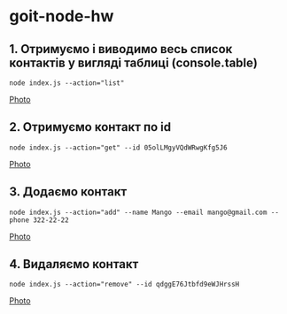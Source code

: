 # goit-node-hw

## 1. Отримуємо і виводимо весь список контактів у вигляді таблиці (console.table)

```shell
node index.js --action="list"
```

<a href="https://prnt.sc/gB16wGEcv9Ml">Photo</a>

## 2. Отримуємо контакт по id

```shell
node index.js --action="get" --id 05olLMgyVQdWRwgKfg5J6
```

<a href="https://prnt.sc/0xWYf3PQFvZ8">Photo</a>

## 3. Додаємо контакт

```shell
node index.js --action="add" --name Mango --email mango@gmail.com --phone 322-22-22
```

<a href="https://prnt.sc/wULjwWPH1yQ8">Photo</a>

## 4. Видаляємо контакт

```shell
node index.js --action="remove" --id qdggE76Jtbfd9eWJHrssH
```

<a href="https://prnt.sc/7uI1PZsCTBCj">Photo</a>
